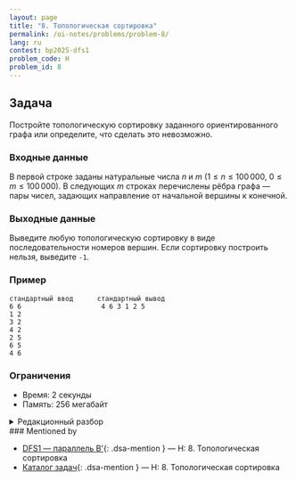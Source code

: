 ```yaml
---
layout: page
title: "8. Топологическая сортировка"
permalink: /oi-notes/problems/problem-8/
lang: ru
contest: bp2025-dfs1
problem_code: H
problem_id: 8
---
```


## Задача

Постройте топологическую сортировку заданного ориентированного графа или определите, что сделать это невозможно.

### Входные данные

В первой строке заданы натуральные числа $n$ и $m$ ($1 \leqslant n \leqslant 100\,000$, $0 \leqslant m \leqslant 100\,000$). В следующих $m$ строках перечислены рёбра графа — пары чисел, задающих направление от начальной вершины к конечной.

### Выходные данные

Выведите любую топологическую сортировку в виде последовательности номеров вершин. Если сортировку построить нельзя, выведите `-1`.

### Пример

```
стандартный ввод      стандартный вывод
6 6                    4 6 3 1 2 5
1 2
3 2
4 2
2 5
6 5
4 6
```

### Ограничения

- Время: 2 секунды
- Память: 256 мегабайт

<details class="dsa-toggle">
<summary>Редакционный разбор</summary>

Удобнее всего реализовать алгоритм Кана. Подсчитываем входящие степени `deg[v]`, кладём в очередь все вершины с нулевым входящим количеством и по очереди достаём их. Каждую снятую вершину добавляем к ответу и уменьшаем входящую степень у её потомков. Если у очередного потомка степень стала нулевой, помещаем его в очередь.

После обработки всех достижимых вершин сравниваем длину результата с $n$. Если она меньше, в графе есть цикл и нужно вывести `-1`. Иначе получаем корректную топологическую сортировку. Сложность $O(n + m)$.

Альтернативный способ — запуск DFS и добавление вершины в ответ при выходе из рекурсии; необходимо следить за посещёнными и вершинами в стеке, чтобы вовремя обнаружить цикл.

</details>
### Mentioned by

<!-- dsa-mentioned-by:start -->
- [DFS1 — параллель B'](../../../bp2025/contests/dfs1/){: .dsa-mention } — H: 8. Топологическая сортировка
- [Каталог задач](../../../problems/){: .dsa-mention } — H: 8. Топологическая сортировка
<!-- dsa-mentioned-by:end -->

